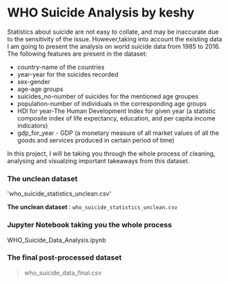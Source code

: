 # WHO Suicide Analysis by keshy


Statistics about suicide are not easy to collate, and may be inaccurate due to the sensitivity of the issue. However,taking into account the existing data I am going to present the analysis on world suicide data from 1985 to 2016. The following features are present in the dataset:

- country-name of the countries
- year-year for the suicides recorded
- sex-gender
- age-age groups
- suicides_no-number of suicides for the mentioned age groupes
- population-number of individuals in the corresponding age groups
- HDI for year-The Human Development Index for given year (a statistic composite index of life expectancy, education, and per capita income indicators)
- gdp_for_year - GDP (a monetary measure of all market values of all the goods and services produced in certain period of time)

In this project, I will be taking you through the whole process of cleaning, analysing and visualzing important takeaways from this dataset.

### The unclean dataset
'who_suicide_statistics_unclean.csv'

**The unclean dataset** : `who_suicide_statistics_unclean.csv`

### Jupyter Notebook taking you the whole process
WHO_Suicide_Data_Analysis.ipynb

### The final post-processed dataset
> who_suicide_data_final.csv

